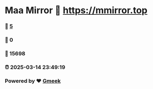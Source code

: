 # Maa Mirror :link: https://mmirror.top 
### :page_facing_up: [5](https://mmirror.top/tag.html) 
### :speech_balloon: 0 
### :hibiscus: 15698 
### :alarm_clock: 2025-03-14 23:49:19 
### Powered by :heart: [Gmeek](https://github.com/Meekdai/Gmeek)
